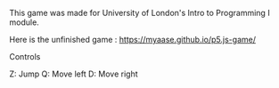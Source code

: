 This game was made for University of London's Intro to Programming I module.

Here is the unfinished game : https://myaase.github.io/p5.js-game/

Controls

Z: Jump
Q: Move left
D: Move right

